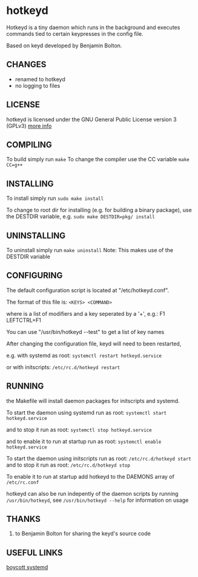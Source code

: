 hotkeyd
===

Hotkeyd is a tiny daemon which runs in the background and 
executes commands tied to certain keypresses in the config file.

Based on keyd developed by Benjamin Bolton.

CHANGES
---
- renamed to hotkeyd
- no logging to files


LICENSE
---
hotkeyd is licensed under the GNU General Public License version 3 (GPLv3)
[more info](http://www.gnu.org/licenses/quick-guide-gplv3.html)


COMPILING
---
To build simply run
    `make`
To change the compiler use the CC variable
    `make CC=g++`


INSTALLING
---
To install simply run
    `sudo make install`

To change to root dir for installing (e.g. for building a binary package),
use the DESTDIR variable, e.g.
    `sudo make DESTDIR=pkg/ install`


UNINSTALLING
---
To uninstall simply run `make uninstall`
Note: This makes use of the DESTDIR variable


CONFIGURING
---
The default configuration script is located at "/etc/hotkeyd.conf".

The format of this file is:
    `<KEYS> <COMMAND>`

where <KEYS> is a list of modifiers and a key seperated by a '+', e.g.:
    F1          <command when F1 pressed>
    LEFTCTRL+F1 <command when Control-F1 pressed>

You can use "/usr/bin/hotkeyd --test" to get a list of key names

After changing the configuration file, keyd will need to been restarted,

e.g. with systemd as root:
    `systemctl restart hotkeyd.service`

or with initscripts:
    `/etc/rc.d/hotkeyd restart`


RUNNING
---
the Makefile will install daemon packages for initscripts and systemd.

To start the daemon using systemd run as root:
    `systemctl start hotkeyd.service`

and to stop it run as root:
    `systemctl stop hotkeyd.service`

and to enable it to run at startup run as root:
    `systemctl enable hotkeyd.service`

To start the daemon using initscripts run as root:
    `/etc/rc.d/hotkeyd start`
and to stop it run as root:
    `/etc/rc.d/hotkeyd stop`

To enable it to run at startup add hotkeyd to the DAEMONS array of `/etc/rc.conf`

hotkeyd can also be run indepently of the daemon scripts by running
`/usr/bin/hotkeyd`, see `/usr/bin/hotkeyd --help` for information on usage

THANKS
---
1. to Benjamin Bolton for sharing the keyd's source code

USEFUL LINKS
---
[boycott systemd](http://boycottsystemd.org)


